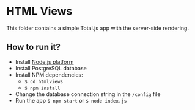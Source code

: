 # HTML Views

This folder contains a simple Total.js app with the server-side rendering.

## How to run it?

- Install [Node.js platform](https://nodejs.org/en/download)
- Install PostgreSQL database
- Install NPM dependencies:
	- `$ cd htmlviews`
	- `$ npm install`
- Change the database connection string in the `/config` file
- Run the app `$ npm start` or `$ node index.js`